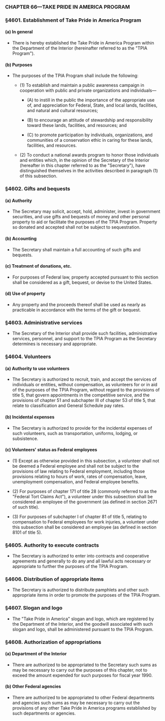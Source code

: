 ### **CHAPTER 66—TAKE PRIDE IN AMERICA PROGRAM**

### §4601. Establishment of Take Pride in America Program
#### (a) In general
* There is hereby established the Take Pride in America Program within the Department of the Interior (hereinafter referred to as the "TPIA Program").

#### (b) Purposes
* The purposes of the TPIA Program shall include the following:

  * (1) To establish and maintain a public awareness campaign in cooperation with public and private organizations and individuals—

    * (A) to instill in the public the importance of the appropriate use of, and appreciation for Federal, State, and local lands, facilities, and natural and cultural resources;

    * (B) to encourage an attitude of stewardship and responsibility toward these lands, facilities, and resources; and

    * (C) to promote participation by individuals, organizations, and communities of a conservation ethic in caring for these lands, facilities, and resources.


  * (2) To conduct a national awards program to honor those individuals and entities which, in the opinion of the Secretary of the Interior (hereafter in this chapter referred to as the "Secretary"), have distinguished themselves in the activities described in paragraph (1) of this subsection.

### §4602. Gifts and bequests
#### (a) Authority
* The Secretary may solicit, accept, hold, administer, invest in government securities, and use gifts and bequests of money and other personal property to aid or facilitate the purposes of the TPIA Program. Property so donated and accepted shall not be subject to sequestration.

#### (b) Accounting
* The Secretary shall maintain a full accounting of such gifts and bequests.

#### (c) Treatment of donations, etc.
* For purposes of Federal law, property accepted pursuant to this section shall be considered as a gift, bequest, or devise to the United States.

#### (d) Use of property
* Any property and the proceeds thereof shall be used as nearly as practicable in accordance with the terms of the gift or bequest.

### §4603. Administrative services
* The Secretary of the Interior shall provide such facilities, administrative services, personnel, and support to the TPIA Program as the Secretary determines is necessary and appropriate.

### §4604. Volunteers
#### (a) Authority to use volunteers
* The Secretary is authorized to recruit, train, and accept the services of individuals or entities, without compensation, as volunteers for or in aid of the purposes of the TPIA Program, without regard to the provisions of title 5, that govern appointments in the competitive service, and the provisions of chapter 51 and subchapter III of chapter 53 of title 5, that relate to classification and General Schedule pay rates.

#### (b) Incidental expenses
* The Secretary is authorized to provide for the incidental expenses of such volunteers, such as transportation, uniforms, lodging, or subsistence.

#### (c) Volunteers' status as Federal employees
* (1) Except as otherwise provided in this subsection, a volunteer shall not be deemed a Federal employee and shall not be subject to the provisions of law relating to Federal employment, including those provisions relating to hours of work, rates of compensation, leave, unemployment compensation, and Federal employee benefits.

* (2) For purposes of chapter 171 of title 28 (commonly referred to as the "Federal Tort Claims Act"), a volunteer under this subsection shall be considered an employee of the government (as defined in section 2671 of such title).

* (3) For purposes of subchapter I of chapter 81 of title 5, relating to compensation to Federal employees for work injuries, a volunteer under this subsection shall be considered an employee (as defined in section 8101 of title 5).

### §4605. Authority to execute contracts
* The Secretary is authorized to enter into contracts and cooperative agreements and generally to do any and all lawful acts necessary or appropriate to further the purposes of the TPIA Program.

### §4606. Distribution of appropriate items
* The Secretary is authorized to distribute pamphlets and other such appropriate items in order to promote the purposes of the TPIA Program.

### §4607. Slogan and logo
* The "Take Pride in America" slogan and logo, which are registered by the Department of the Interior, and the goodwill associated with such slogan and logo, shall be administered pursuant to the TPIA Program.

### §4608. Authorization of appropriations
#### (a) Department of the Interior
* There are authorized to be appropriated to the Secretary such sums as may be necessary to carry out the purposes of this chapter, not to exceed the amount expended for such purposes for fiscal year 1990.

#### (b) Other Federal agencies
* There are authorized to be appropriated to other Federal departments and agencies such sums as may be necessary to carry out the provisions of any other Take Pride in America programs established by such departments or agencies.